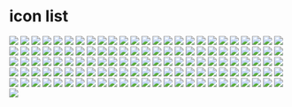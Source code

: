 # icon list

![](https://raw.githubusercontent.com/xero/svg-icons/refs/heads/main/icons/Ansi.svg|100x100)
![](https://raw.githubusercontent.com/xero/svg-icons/refs/heads/main/icons/ArcadeLightGunCon.svg|100x100)
![](https://raw.githubusercontent.com/xero/svg-icons/refs/heads/main/icons/ArcadeLightgun.svg|100x100)
![](https://raw.githubusercontent.com/xero/svg-icons/refs/heads/main/icons/Arcade.svg|100x100)
![](https://raw.githubusercontent.com/xero/svg-icons/refs/heads/main/icons/Atlas.svg|100x100)
![](https://raw.githubusercontent.com/xero/svg-icons/refs/heads/main/icons/BashBible.svg|100x100)
![](https://raw.githubusercontent.com/xero/svg-icons/refs/heads/main/icons/Blade.svg|100x100)
![](https://raw.githubusercontent.com/xero/svg-icons/refs/heads/main/icons/BobAlien.svg|100x100)
![](https://raw.githubusercontent.com/xero/svg-icons/refs/heads/main/icons/BobDevil.svg|100x100)
![](https://raw.githubusercontent.com/xero/svg-icons/refs/heads/main/icons/BobDiety.svg|100x100)
![](https://raw.githubusercontent.com/xero/svg-icons/refs/heads/main/icons/Bob.svg|100x100)
![](https://raw.githubusercontent.com/xero/svg-icons/refs/heads/main/icons/Bomb.svg|100x100)
![](https://raw.githubusercontent.com/xero/svg-icons/refs/heads/main/icons/BookAlt.svg|100x100)
![](https://raw.githubusercontent.com/xero/svg-icons/refs/heads/main/icons/BookAtlas.svg|100x100)
![](https://raw.githubusercontent.com/xero/svg-icons/refs/heads/main/icons/BookAtomic.svg|100x100)
![](https://raw.githubusercontent.com/xero/svg-icons/refs/heads/main/icons/BookBomb.svg|100x100)
![](https://raw.githubusercontent.com/xero/svg-icons/refs/heads/main/icons/BookCircuit.svg|100x100)
![](https://raw.githubusercontent.com/xero/svg-icons/refs/heads/main/icons/BookClaspLight.svg|100x100)
![](https://raw.githubusercontent.com/xero/svg-icons/refs/heads/main/icons/BookClasp.svg|100x100)
![](https://raw.githubusercontent.com/xero/svg-icons/refs/heads/main/icons/BookCode.svg|100x100)
![](https://raw.githubusercontent.com/xero/svg-icons/refs/heads/main/icons/BookIdeas.svg|100x100)
![](https://raw.githubusercontent.com/xero/svg-icons/refs/heads/main/icons/BookJournal.svg|100x100)
![](https://raw.githubusercontent.com/xero/svg-icons/refs/heads/main/icons/BookLight.svg|100x100)
![](https://raw.githubusercontent.com/xero/svg-icons/refs/heads/main/icons/BookManual.svg|100x100)
![](https://raw.githubusercontent.com/xero/svg-icons/refs/heads/main/icons/BookMarkup.svg|100x100)
![](https://raw.githubusercontent.com/xero/svg-icons/refs/heads/main/icons/BookNotesAlt.svg|100x100)
![](https://raw.githubusercontent.com/xero/svg-icons/refs/heads/main/icons/BookNotesGrey.svg|100x100)
![](https://raw.githubusercontent.com/xero/svg-icons/refs/heads/main/icons/BookNotesLight.svg|100x100)
![](https://raw.githubusercontent.com/xero/svg-icons/refs/heads/main/icons/BookNotes.svg|100x100)
![](https://raw.githubusercontent.com/xero/svg-icons/refs/heads/main/icons/BookOpen.svg|100x100)
![](https://raw.githubusercontent.com/xero/svg-icons/refs/heads/main/icons/BookRegex.svg|100x100)
![](https://raw.githubusercontent.com/xero/svg-icons/refs/heads/main/icons/BookShell.svg|100x100)
![](https://raw.githubusercontent.com/xero/svg-icons/refs/heads/main/icons/BookSkull.svg|100x100)
![](https://raw.githubusercontent.com/xero/svg-icons/refs/heads/main/icons/BookSpells.svg|100x100)
![](https://raw.githubusercontent.com/xero/svg-icons/refs/heads/main/icons/Book.svg|100x100)
![](https://raw.githubusercontent.com/xero/svg-icons/refs/heads/main/icons/BrainSlug.svg|100x100)
![](https://raw.githubusercontent.com/xero/svg-icons/refs/heads/main/icons/Broken.svg|100x100)
![](https://raw.githubusercontent.com/xero/svg-icons/refs/heads/main/icons/CandleAlt.svg|100x100)
![](https://raw.githubusercontent.com/xero/svg-icons/refs/heads/main/icons/Candle.svg|100x100)
![](https://raw.githubusercontent.com/xero/svg-icons/refs/heads/main/icons/Cards.svg|100x100)
![](https://raw.githubusercontent.com/xero/svg-icons/refs/heads/main/icons/Car.svg|100x100)
![](https://raw.githubusercontent.com/xero/svg-icons/refs/heads/main/icons/Chaos.svg|100x100)
![](https://raw.githubusercontent.com/xero/svg-icons/refs/heads/main/icons/Chats.svg|100x100)
![](https://raw.githubusercontent.com/xero/svg-icons/refs/heads/main/icons/Chip.svg|100x100)
![](https://raw.githubusercontent.com/xero/svg-icons/refs/heads/main/icons/CircuitBoard.svg|100x100)
![](https://raw.githubusercontent.com/xero/svg-icons/refs/heads/main/icons/Cloud.svg|100x100)
![](https://raw.githubusercontent.com/xero/svg-icons/refs/heads/main/icons/CrystalBallEye.svg|100x100)
![](https://raw.githubusercontent.com/xero/svg-icons/refs/heads/main/icons/Dagger.svg|100x100)
![](https://raw.githubusercontent.com/xero/svg-icons/refs/heads/main/icons/Design.svg|100x100)
![](https://raw.githubusercontent.com/xero/svg-icons/refs/heads/main/icons/Doom.svg|100x100)
![](https://raw.githubusercontent.com/xero/svg-icons/refs/heads/main/icons/EyeBloodshot.svg|100x100)
![](https://raw.githubusercontent.com/xero/svg-icons/refs/heads/main/icons/Eye.svg|100x100)
![](https://raw.githubusercontent.com/xero/svg-icons/refs/heads/main/icons/Fire.svg|100x100)
![](https://raw.githubusercontent.com/xero/svg-icons/refs/heads/main/icons/FloppyOld.svg|100x100)
![](https://raw.githubusercontent.com/xero/svg-icons/refs/heads/main/icons/Floppy.svg|100x100)
![](https://raw.githubusercontent.com/xero/svg-icons/refs/heads/main/icons/Gameboy.svg|100x100)
![](https://raw.githubusercontent.com/xero/svg-icons/refs/heads/main/icons/Game.svg|100x100)
![](https://raw.githubusercontent.com/xero/svg-icons/refs/heads/main/icons/Ghost.svg|100x100)
![](https://raw.githubusercontent.com/xero/svg-icons/refs/heads/main/icons/HourGlass.svg|100x100)
![](https://raw.githubusercontent.com/xero/svg-icons/refs/heads/main/icons/IdeaBulbNeon.svg|100x100)
![](https://raw.githubusercontent.com/xero/svg-icons/refs/heads/main/icons/IdeaBulb.svg|100x100)
![](https://raw.githubusercontent.com/xero/svg-icons/refs/heads/main/icons/InvaderFile.svg|100x100)
![](https://raw.githubusercontent.com/xero/svg-icons/refs/heads/main/icons/Invader.svg|100x100)
![](https://raw.githubusercontent.com/xero/svg-icons/refs/heads/main/icons/JollyRoger.svg|100x100)
![](https://raw.githubusercontent.com/xero/svg-icons/refs/heads/main/icons/KeyAlt.svg|100x100)
![](https://raw.githubusercontent.com/xero/svg-icons/refs/heads/main/icons/Keyboard.svg|100x100)
![](https://raw.githubusercontent.com/xero/svg-icons/refs/heads/main/icons/KeyRing.svg|100x100)
![](https://raw.githubusercontent.com/xero/svg-icons/refs/heads/main/icons/Key.svg|100x100)
![](https://raw.githubusercontent.com/xero/svg-icons/refs/heads/main/icons/LaptopBomb.svg|100x100)
![](https://raw.githubusercontent.com/xero/svg-icons/refs/heads/main/icons/LaptopCircuit.svg|100x100)
![](https://raw.githubusercontent.com/xero/svg-icons/refs/heads/main/icons/LaptopCode.svg|100x100)
![](https://raw.githubusercontent.com/xero/svg-icons/refs/heads/main/icons/LaptopMarkup.svg|100x100)
![](https://raw.githubusercontent.com/xero/svg-icons/refs/heads/main/icons/LaptopShell.svg|100x100)
![](https://raw.githubusercontent.com/xero/svg-icons/refs/heads/main/icons/Laptop.svg|100x100)
![](https://raw.githubusercontent.com/xero/svg-icons/refs/heads/main/icons/LaptopWeb.svg|100x100)
![](https://raw.githubusercontent.com/xero/svg-icons/refs/heads/main/icons/Link.svg|100x100)
![](https://raw.githubusercontent.com/xero/svg-icons/refs/heads/main/icons/Mace.svg|100x100)
![](https://raw.githubusercontent.com/xero/svg-icons/refs/heads/main/icons/Magic.svg|100x100)
![](https://raw.githubusercontent.com/xero/svg-icons/refs/heads/main/icons/Manual.svg|100x100)
![](https://raw.githubusercontent.com/xero/svg-icons/refs/heads/main/icons/MultiToolSak.svg|100x100)
![](https://raw.githubusercontent.com/xero/svg-icons/refs/heads/main/icons/Occult.svg|100x100)
![](https://raw.githubusercontent.com/xero/svg-icons/refs/heads/main/icons/Package.svg|100x100)
![](https://raw.githubusercontent.com/xero/svg-icons/refs/heads/main/icons/PCB.svg|100x100)
![](https://raw.githubusercontent.com/xero/svg-icons/refs/heads/main/icons/Pinball.svg|100x100)
![](https://raw.githubusercontent.com/xero/svg-icons/refs/heads/main/icons/Project.svg|100x100)
![](https://raw.githubusercontent.com/xero/svg-icons/refs/heads/main/icons/Pumpkin.svg|100x100)
![](https://raw.githubusercontent.com/xero/svg-icons/refs/heads/main/icons/ReadMe.svg|100x100)
![](https://raw.githubusercontent.com/xero/svg-icons/refs/heads/main/icons/Rip.svg|100x100)
![](https://raw.githubusercontent.com/xero/svg-icons/refs/heads/main/icons/Roller.svg|100x100)
![](https://raw.githubusercontent.com/xero/svg-icons/refs/heads/main/icons/Roms.svg|100x100)
![](https://raw.githubusercontent.com/xero/svg-icons/refs/heads/main/icons/SadBot.svg|100x100)
![](https://raw.githubusercontent.com/xero/svg-icons/refs/heads/main/icons/Scroller.svg|100x100)
![](https://raw.githubusercontent.com/xero/svg-icons/refs/heads/main/icons/ShieldDark.svg|100x100)
![](https://raw.githubusercontent.com/xero/svg-icons/refs/heads/main/icons/ShieldMace.svg|100x100)
![](https://raw.githubusercontent.com/xero/svg-icons/refs/heads/main/icons/ShieldX.svg|100x100)
![](https://raw.githubusercontent.com/xero/svg-icons/refs/heads/main/icons/Shopping.svg|100x100)
![](https://raw.githubusercontent.com/xero/svg-icons/refs/heads/main/icons/SkullCandel.svg|100x100)
![](https://raw.githubusercontent.com/xero/svg-icons/refs/heads/main/icons/SkullHarlock.svg|100x100)
![](https://raw.githubusercontent.com/xero/svg-icons/refs/heads/main/icons/Skull.svg|100x100)
![](https://raw.githubusercontent.com/xero/svg-icons/refs/heads/main/icons/SprayPaint.svg|100x100)
![](https://raw.githubusercontent.com/xero/svg-icons/refs/heads/main/icons/SUV.svg|100x100)
![](https://raw.githubusercontent.com/xero/svg-icons/refs/heads/main/icons/Sword.svg|100x100)
![](https://raw.githubusercontent.com/xero/svg-icons/refs/heads/main/icons/Tablet.svg|100x100)
![](https://raw.githubusercontent.com/xero/svg-icons/refs/heads/main/icons/Tags.svg|100x100)
![](https://raw.githubusercontent.com/xero/svg-icons/refs/heads/main/icons/TerminalOreo.svg|100x100)
![](https://raw.githubusercontent.com/xero/svg-icons/refs/heads/main/icons/Terminal.svg|100x100)
![](https://raw.githubusercontent.com/xero/svg-icons/refs/heads/main/icons/Todo.svg|100x100)
![](https://raw.githubusercontent.com/xero/svg-icons/refs/heads/main/icons/TomeAtlas.svg|100x100)
![](https://raw.githubusercontent.com/xero/svg-icons/refs/heads/main/icons/TomeBomb.svg|100x100)
![](https://raw.githubusercontent.com/xero/svg-icons/refs/heads/main/icons/TomeCode.svg|100x100)
![](https://raw.githubusercontent.com/xero/svg-icons/refs/heads/main/icons/TomeIdea.svg|100x100)
![](https://raw.githubusercontent.com/xero/svg-icons/refs/heads/main/icons/TomeManual.svg|100x100)
![](https://raw.githubusercontent.com/xero/svg-icons/refs/heads/main/icons/TomeMarkup.svg|100x100)
![](https://raw.githubusercontent.com/xero/svg-icons/refs/heads/main/icons/TomeOpen.svg|100x100)
![](https://raw.githubusercontent.com/xero/svg-icons/refs/heads/main/icons/TomeShell.svg|100x100)
![](https://raw.githubusercontent.com/xero/svg-icons/refs/heads/main/icons/TomeSkull.svg|100x100)
![](https://raw.githubusercontent.com/xero/svg-icons/refs/heads/main/icons/TomeSpooky.svg|100x100)
![](https://raw.githubusercontent.com/xero/svg-icons/refs/heads/main/icons/Tools.svg|100x100)
![](https://raw.githubusercontent.com/xero/svg-icons/refs/heads/main/icons/TreasureChestRoyal.svg|100x100)
![](https://raw.githubusercontent.com/xero/svg-icons/refs/heads/main/icons/TreasureChest.svg|100x100)
![](https://raw.githubusercontent.com/xero/svg-icons/refs/heads/main/icons/TreasureMap.svg|100x100)
![](https://raw.githubusercontent.com/xero/svg-icons/refs/heads/main/icons/UnicursalHexagram.svg|100x100)
![](https://raw.githubusercontent.com/xero/svg-icons/refs/heads/main/icons/Wizard.svg|100x100)
![](https://raw.githubusercontent.com/xero/svg-icons/refs/heads/main/icons/YoutubePlay.svg|100x100)
![](https://raw.githubusercontent.com/xero/svg-icons/refs/heads/main/icons/Youtube.svg|100x100)
![](https://raw.githubusercontent.com/xero/svg-icons/refs/heads/main/icons/Zettelkasten.svg|100x100)

